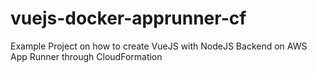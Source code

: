 # vuejs-docker-apprunner-cf
Example Project on how to create VueJS with NodeJS Backend on AWS App Runner through CloudFormation
